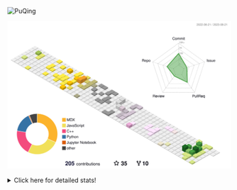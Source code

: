 ![PuQing](https://user-images.githubusercontent.com/27223114/171565019-9a56fae6-b08b-421f-99db-7e830da42371.png)

![](./profile-3d-contrib/profile-season-animate.svg)

<details>
<summary>Click here for detailed stats!</summary>

<!--START_SECTION:waka-->
![Lines of code](https://img.shields.io/badge/From%20Hello%20World%20I%27ve%20Written-772.5%20thousand%20lines%20of%20code-blue)

**🐱 My GitHub Data** 

> 📦 254.4 kB Used in GitHub's Storage 
 > 
> 🏆 147 Contributions in the Year 2023
 > 
> 🚫 Not Opted to Hire
 > 
> 📜 30 Public Repositories 
 > 
> 🔑 27 Private Repositories 
 > 
**I'm an Early 🐤** 

```text
🌞 Morning                342 commits         ███░░░░░░░░░░░░░░░░░░░░░░   13.12 % 
🌆 Daytime                1253 commits        ████████████░░░░░░░░░░░░░   48.08 % 
🌃 Evening                250 commits         ██░░░░░░░░░░░░░░░░░░░░░░░   09.59 % 
🌙 Night                  761 commits         ███████░░░░░░░░░░░░░░░░░░   29.20 % 
```


📊 **This Week I Spent My Time On** 

```text
💬 Programming Languages: 
Python                   1 hr 17 mins        █████████████░░░░░░░░░░░░   50.85 % 
Markdown                 1 hr 7 mins         ███████████░░░░░░░░░░░░░░   44.68 % 
JavaScript               5 mins              █░░░░░░░░░░░░░░░░░░░░░░░░   03.64 % 
XML                      1 min               ░░░░░░░░░░░░░░░░░░░░░░░░░   00.83 % 

🔥 Editors: 
VS Code                  1 hr 24 mins        ██████████████░░░░░░░░░░░   55.32 % 
Obsidian                 1 hr 7 mins         ███████████░░░░░░░░░░░░░░   44.68 % 

💻 Operating System: 
WSL                      1 hr 17 mins        █████████████░░░░░░░░░░░░   50.85 % 
Windows                  1 hr 14 mins        ████████████░░░░░░░░░░░░░   49.15 % 
```


<!--END_SECTION:waka-->
</details>
